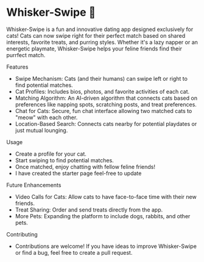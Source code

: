 # Whisker-Swipe 🐾

Whisker-Swipe is a fun and innovative dating app designed exclusively for cats! Cats can now swipe right for their perfect match based on shared interests, favorite treats, and purring styles. Whether it's a lazy napper or an energetic playmate, Whisker-Swipe helps your feline friends find their purrfect match.

Features
- Swipe Mechanism: Cats (and their humans) can swipe left or right to find potential matches.
- Cat Profiles: Includes bios, photos, and favorite activities of each cat.
- Matching Algorithm: An AI-driven algorithm that connects cats based on preferences like napping spots, scratching posts, and treat preferences.
- Chat for Cats: Secure, fun chat interface allowing two matched cats to "meow" with each other.
- Location-Based Search: Connects cats nearby for potential playdates or just mutual lounging.

Usage
- Create a profile for your cat.
- Start swiping to find potential matches.
- Once matched, enjoy chatting with fellow feline friends!
- I have created the starter page feel-free to update

Future Enhancements
- Video Calls for Cats: Allow cats to have face-to-face time with their new friends.
- Treat Sharing: Order and send treats directly from the app.
- More Pets: Expanding the platform to include dogs, rabbits, and other pets.

Contributing
- Contributions are welcome! If you have ideas to improve Whisker-Swipe or find a bug, feel free to create a pull request.
